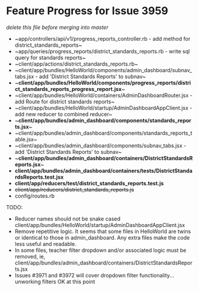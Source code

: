 # Feature Progress for Issue 3959
*delete this file before merging into master*

- ~app/controllers/api/v1/progress_reports_controller.rb - add method for district_standards_reports~
- ~app/queries/progress_reports/district_standards_reports.rb - write sql query for standards reports~
- ~client/app/actions/district_standards_reports.rb~
- ~client/app/bundles/HelloWorld/components/admin_dashboard/subnav_tabs.jsx - add 'District Standards Reports' to subnav~
- ~**client/app/bundles/HelloWorld/components/progress_reports/district_standards_reports_progress_report.jsx**~
- ~client/app/bundles/HelloWorld/containers/AdminDashboardRouter.jsx - add Route for district standards reports~
- ~client/app/bundles/HelloWorld/startup/AdminDashboardAppClient.jsx - add new reducer to combined reducer~
- ~**client/app/bundles/admin_dashboard/components/standards_reports.jsx**~
- ~client/app/bundles/admin_dashboard/components/standards_reports_table.jsx~ 
- ~client/app/bundles/admin_dashboard/components/subnav_tabs.jsx - add 'District Standards Reports' to subnav~
- ~**client/app/bundles/admin_dashboard/containers/DistrictStandardsReports.jsx**~
- **client/app/bundles/admin_dashboard/containers/__tests__/DistrictStandardsReports.test.jsx**
- **client/app/reducers/__test__/district_standards_reports.test.js**
- ~~client/app/reducers/district_standards_reports.js~~
- config/routes.rb


TODO:
  - Reducer names should not be snake cased client/app/bundles/HelloWorld/startup/AdminDashboardAppClient.jsx
  - Remove repetitive logic. It seems that some files in HelloWorld are twins or
    identical to those in admin_dashboard. Any extra files make the code less
    useful and readable. 
  - In some files, teacher filter dropdown and/or associated logic must be
    removed, ie, client/app/bundles/admin_dashboard/containers/DistrictStandardsReports.jsx 
  - Issues #3971 and #3972 will cover dropdown filter functionality... unworking
    filters OK at this point
